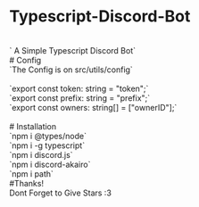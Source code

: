 # Typescript-Discord-Bot
<br>
` A Simple Typescript Discord Bot`
<br>
# Config
<br>
`The Config is on src/utils/config` <br>
<br>
`export const token: string = "token";` <br>
`export const prefix: string = "prefix";` <br>
`export const owners: string[] = ["ownerID"];` <br>
<br>
# Installation
<br>
`npm i @types/node`<br>
`npm i -g typescript`<br>
`npm i discord.js`<br>
`npm i discord-akairo`<br>
`npm i path`
<br>
#Thanks! <br>
Dont Forget to Give Stars :3
<br>
